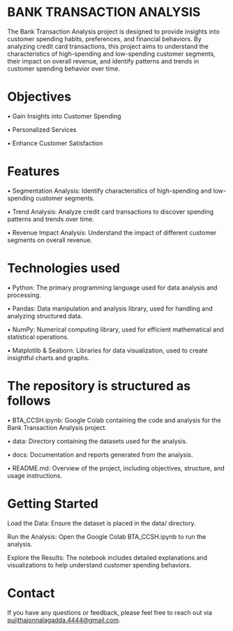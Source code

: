 
# BANK TRANSACTION ANALYSIS
The Bank Transaction Analysis project is designed to provide insights into customer spending habits, preferences, and financial behaviors. By analyzing credit card transactions, this project aims to understand the characteristics of high-spending and low-spending customer segments, their impact on overall revenue, and identify patterns and trends in customer spending behavior over time.

# Objectives

•	Gain Insights into Customer Spending

•	Personalized Services

•	Enhance Customer Satisfaction

# Features

•	Segmentation Analysis: Identify characteristics of high-spending and low-spending customer segments.

•	Trend Analysis: Analyze credit card transactions to discover spending patterns and trends over time.

•	Revenue Impact Analysis: Understand the impact of different customer segments on overall revenue.

# Technologies used
• Python: The primary programming language used for data analysis and processing.

• Pandas: Data manipulation and analysis library, used for handling and analyzing structured data.

• NumPy: Numerical computing library, used for efficient mathematical and statistical operations.

• Matplotlib & Seaborn: Libraries for data visualization, used to create insightful charts and graphs.


# The repository is structured as follows

•	BTA_CCSH.ipynb: Google Colab containing the code and analysis for the Bank Transaction Analysis project.

•	data: Directory containing the datasets used for the analysis.

•	docs: Documentation and reports generated from the analysis.

•	README.md: Overview of the project, including objectives, structure, and usage instructions.

# Getting Started

Load the Data: Ensure the dataset is placed in the data/ directory.

Run the Analysis: Open the Google Colab BTA_CCSH.ipynb to run the analysis.

Explore the Results: The notebook includes detailed explanations and visualizations to help understand customer spending behaviors.

# Contact
If you have any questions or feedback, please feel free to reach out via pujithajonnalagadda.4444@gmail.com.
